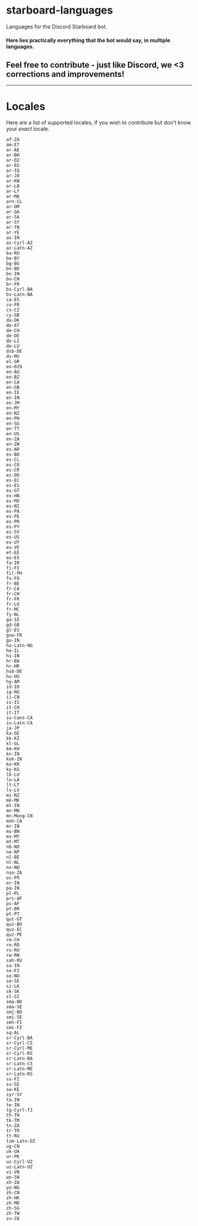 # starboard-languages
Languages for the Discord Starboard bot.

#### Here lies practically everything that the bot would say, in multiple languages.

## Feel free to contribute - just like Discord, we <3 corrections and improvements!

___

# Locales
Here are a list of supported locales, if you wish to contribute but don't know your *exact* locale.
```
af-ZA
am-ET
ar-AE
ar-BH
ar-DZ
ar-EG
ar-IQ
ar-JO
ar-KW
ar-LB
ar-LY
ar-MA
arn-CL
ar-OM
ar-QA
ar-SA
ar-SY
ar-TN
ar-YE
as-IN
az-Cyrl-AZ
az-Latn-AZ
ba-RU
be-BY
bg-BG
bn-BD
bn-IN
bo-CN
br-FR
bs-Cyrl-BA
bs-Latn-BA
ca-ES
co-FR
cs-CZ
cy-GB
da-DK
de-AT
de-CH
de-DE
de-LI
de-LU
dsb-DE
dv-MV
el-GR
en-029
en-AU
en-BZ
en-CA
en-GB
en-IE
en-IN
en-JM
en-MY
en-NZ
en-PH
en-SG
en-TT
en-US
en-ZA
en-ZW
es-AR
es-BO
es-CL
es-CO
es-CR
es-DO
es-EC
es-ES
es-GT
es-HN
es-MX
es-NI
es-PA
es-PE
es-PR
es-PY
es-SV
es-US
es-UY
es-VE
et-EE
eu-ES
fa-IR
fi-FI
fil-PH
fo-FO
fr-BE
fr-CA
fr-CH
fr-FR
fr-LU
fr-MC
fy-NL
ga-IE
gd-GB
gl-ES
gsw-FR
gu-IN
ha-Latn-NG
he-IL
hi-IN
hr-BA
hr-HR
hsb-DE
hu-HU
hy-AM
id-ID
ig-NG
ii-CN
is-IS
it-CH
it-IT
iu-Cans-CA
iu-Latn-CA
ja-JP
ka-GE
kk-KZ
kl-GL
km-KH
kn-IN
kok-IN
ko-KR
ky-KG
lb-LU
lo-LA
lt-LT
lv-LV
mi-NZ
mk-MK
ml-IN
mn-MN
mn-Mong-CN
moh-CA
mr-IN
ms-BN
ms-MY
mt-MT
nb-NO
ne-NP
nl-BE
nl-NL
nn-NO
nso-ZA
oc-FR
or-IN
pa-IN
pl-PL
prs-AF
ps-AF
pt-BR
pt-PT
qut-GT
quz-BO
quz-EC
quz-PE
rm-CH
ro-RO
ru-RU
rw-RW
sah-RU
sa-IN
se-FI
se-NO
se-SE
si-LK
sk-SK
sl-SI
sma-NO
sma-SE
smj-NO
smj-SE
smn-FI
sms-FI
sq-AL
sr-Cyrl-BA
sr-Cyrl-CS
sr-Cyrl-ME
sr-Cyrl-RS
sr-Latn-BA
sr-Latn-CS
sr-Latn-ME
sr-Latn-RS
sv-FI
sv-SE
sw-KE
syr-SY
ta-IN
te-IN
tg-Cyrl-TJ
th-TH
tk-TM
tn-ZA
tr-TR
tt-RU
tzm-Latn-DZ
ug-CN
uk-UA
ur-PK
uz-Cyrl-UZ
uz-Latn-UZ
vi-VN
wo-SN
xh-ZA
yo-NG
zh-CN
zh-HK
zh-MO
zh-SG
zh-TW
zu-ZA
```
